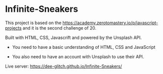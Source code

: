 # Infinite-Sneakers

This project is based on the https://academy.zerotomastery.io/p/javascript-projects and it is the second challenge of 20.

Built with HTML, CSS, Javascrift and powered by the Unsplash API.

* You need to have a basic understanding of HTML, CSS and JavaScript

* You also need to have an account with Unsplash to use their API.


Live server: https://dee-glitch.github.io/Infinite-Sneakers/

